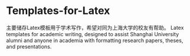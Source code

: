 # Templates-for-Latex
主要储存Latex模板用于学术写作，希望对同为上海大学的校友有帮助。
Latex templates for academic writing, designed to assist Shanghai University alumni and anyone in academia with formatting research papers, theses, and presentations.
